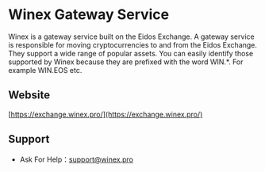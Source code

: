 # Winex Gateway Service

Winex is a gateway service built on the Eidos Exchange. A gateway service is responsible for moving cryptocurrencies to and from the Eidos Exchange. They support a wide range of popular assets. You can easily identify those supported by Winex because they are prefixed with the word WIN.*. For example WIN.EOS etc.

## Website
[https://exchange.winex.pro/](https://exchange.winex.pro/)

## Support
- Ask For Help：support@winex.pro
